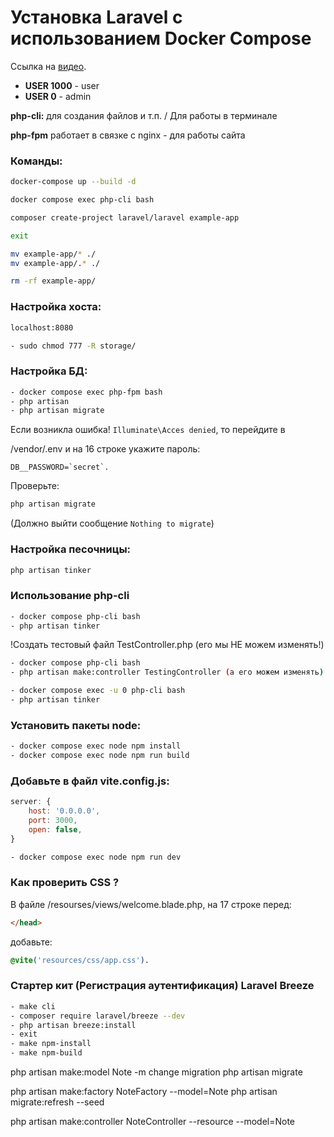 # Установка Laravel с использованием Docker Compose

Ссылка на [видео](https://www.youtube.com/watch?v=c6FbzmjC6oA).

- **USER 1000** - user
- **USER 0** - admin

**php-cli:** для создания файлов и т.п. / Для работы в терминале

**php-fpm** работает в связке с nginx - для работы сайта

### Команды:

```bash
docker-compose up --build -d

docker compose exec php-cli bash

composer create-project laravel/laravel example-app

exit

mv example-app/* ./
mv example-app/.* ./

rm -rf example-app/
```

### Настройка хоста:
```bash
localhost:8080
```

```bash
- sudo chmod 777 -R storage/
```
### Настройка БД:
```bash
- docker compose exec php-fpm bash
- php artisan
- php artisan migrate 
```

Если возникла ошибка!
`Illuminate\Acces denied`, то перейдите в

 /vendor/.env и на 16 строке укажите пароль:

```.env
DB__PASSWORD=`secret`.
```

Проверьте: 
```bash
php artisan migrate 
```
(Должно выйти сообщение `Nothing to migrate`)

### Настройка песочницы:
```bash
php artisan tinker
```
### Использование php-cli
```bash
- docker compose php-cli bash
- php artisan tinker  
```
!Cоздать тестовый файл TestController.php (его мы НЕ можем изменять!)

```bash
- docker compose php-cli bash
- php artisan make:controller TestingController (а его можем изменять)
```

```bash
- docker compose exec -u 0 php-cli bash
- php artisan tinker  
```
### Установить пакеты node:
```bash
- docker compose exec node npm install
- docker compose exec node npm run build
```
### Добавьте в файл vite.config.js:
```vite.config.js
server: {
    host: '0.0.0.0',
    port: 3000,
    open: false,
}
```

```bash
- docker compose exec node npm run dev
```
### Как проверить CSS ?
В файле /resourses/views/welcome.blade.php, на 17 строке перед:

```html
</head>
```
добавьте: 
```css
@vite('resources/css/app.css').
```


### Стартер кит (Регистрация аутентификация) Laravel Breeze
```bash
- make cli
- composer require laravel/breeze --dev
- php artisan breeze:install
- exit
- make npm-install
- make npm-build
```
<!-- try_files $uri $uri/ /index.php?$query_string; -->


php artisan make:model Note -m
change migration
php artisan migrate

php artisan make:factory NoteFactory --model=Note
php artisan migrate:refresh --seed 

php artisan make:controller NoteController --resource --model=Note